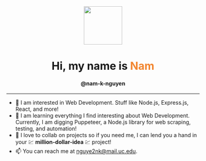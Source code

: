 <center><img width=100 height=100 src="https://i.ibb.co/GTKxV22/cover-image.png" /></center>



[<img width=100 height=100 src="https://cdn.jsdelivr.net/gh/devicons/devicon/icons/react/react-original.svg" />]: #


# <center> Hi, my name is <span style="color: rgb(242,134,48); font-weight: bold">Nam</span> </center> 
#### <center> @nam-k-nguyen </center> 

---

- 👀 I am interested in Web Development. Stuff like Node.js, Express.js, React, and more!
- 🌱 I am learning everything I find interesting about Web Development. Currently, I am digging Puppeteer, a Node.js library for web scraping, testing, and automation!
- 💞️ I love to collab on projects so if you need me, I can lend you a hand in your 💹 **million-dollar-idea** 💹 project!
- 📫 You can reach me at nguye2nk@mail.uc.edu.
